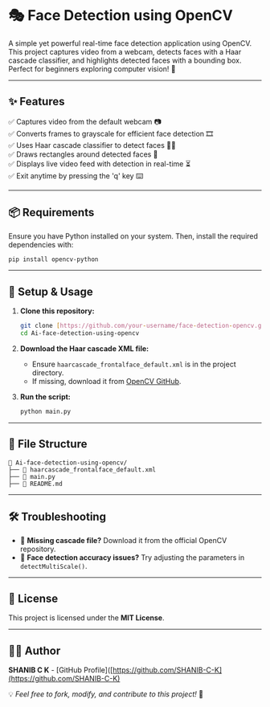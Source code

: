 # 🎭 Face Detection using OpenCV

A simple yet powerful real-time face detection application using OpenCV. This project captures video from a webcam, detects faces with a Haar cascade classifier, and highlights detected faces with a bounding box. Perfect for beginners exploring computer vision! 🚀

---

## ✨ Features
✅ Captures video from the default webcam 📷  
✅ Converts frames to grayscale for efficient face detection 🎞️  
✅ Uses Haar cascade classifier to detect faces 🧑‍💻  
✅ Draws rectangles around detected faces 🔳  
✅ Displays live video feed with detection in real-time ⏳  
✅ Exit anytime by pressing the 'q' key ⌨️

---

## 📦 Requirements
Ensure you have Python installed on your system. Then, install the required dependencies with:

```bash
pip install opencv-python
```

---

## 🚀 Setup & Usage
1. **Clone this repository:**
   ```bash
   git clone [https://github.com/your-username/face-detection-opencv.git](https://github.com/SHANIB-C-K/Ai-face-detection-using-opencv.git
   cd Ai-face-detection-using-opencv
   ```
2. **Download the Haar cascade XML file:**
   - Ensure `haarcascade_frontalface_default.xml` is in the project directory.
   - If missing, download it from [OpenCV GitHub](https://github.com/opencv/opencv/tree/master/data/haarcascades).

3. **Run the script:**
   ```bash
   python main.py
   ```

---

## 📂 File Structure
```
📂 Ai-face-detection-using-opencv/
├── 📄 haarcascade_frontalface_default.xml
├── 📜 main.py
├── 📖 README.md
```

---

## 🛠️ Troubleshooting
- 📂 **Missing cascade file?** Download it from the official OpenCV repository.
- 🎯 **Face detection accuracy issues?** Try adjusting the parameters in `detectMultiScale()`.

---

## 📜 License
This project is licensed under the **MIT License**.

---

## 👨‍💻 Author
**SHANIB C K** - [GitHub Profile]([https://github.com/SHANIB-C-K](https://github.com/SHANIB-C-K)

💡 *Feel free to fork, modify, and contribute to this project!* 🚀

